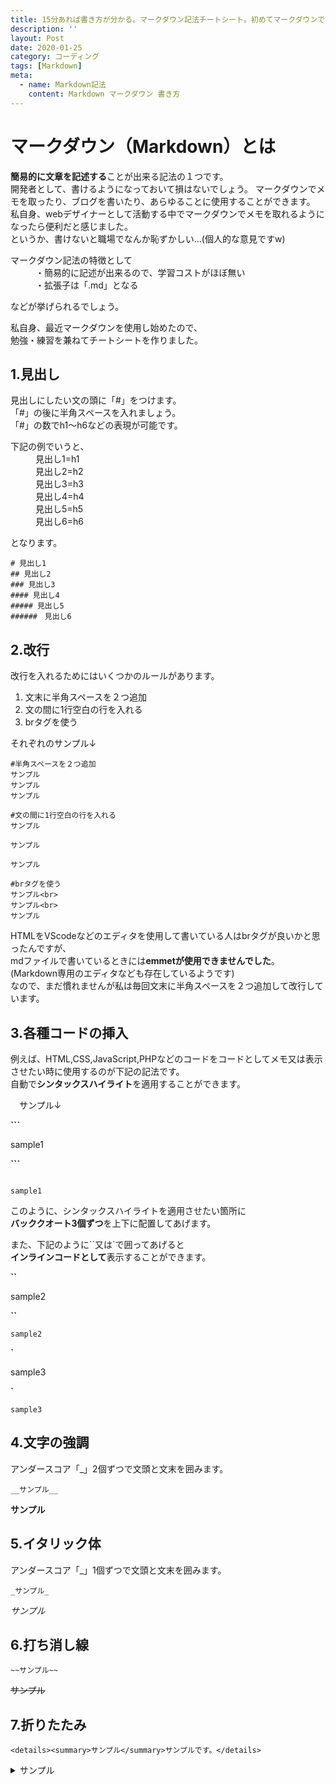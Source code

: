 ```yaml
---
title: 15分あれば書き方が分かる。マークダウン記法チートシート。初めてマークダウンで記事を書いてみた感想。
description: ''
layout: Post
date: 2020-01-25
category: コーディング
tags: [Markdown]
meta:
  - name: Markdown記法
    content: Markdown マークダウン 書き方
---
```


<!-- more -->

# マークダウン（Markdown）とは
**簡易的に文章を記述する**ことが出来る記法の１つです。  
開発者として、書けるようになっておいて損はないでしょう。
マークダウンでメモを取ったり、ブログを書いたり、あらゆることに使用することができます。  
私自身、webデザイナーとして活動する中でマークダウンでメモを取れるようになったら便利だと感じました。  
というか、書けないと職場でなんか恥ずかしい...(個人的な意見ですw)
  
<dl>
  <dt>マークダウン記法の特徴として</dt>
  <dd>・簡易的に記述が出来るので、学習コストがほぼ無い</dd>
  <dd>・拡張子は「.md」となる</dd>
</dl>
などが挙げられるでしょう。  
  
私自身、最近マークダウンを使用し始めたので、  
勉強・練習を兼ねてチートシートを作りました。

## 1.見出し  
見出しにしたい文の頭に「#」をつけます。  
「#」の後に半角スペースを入れましょう。  
「#」の数でh1〜h6などの表現が可能です。  
  
<dl>
  <dt>下記の例でいうと、</dt>
  <dd>見出し1=h1 </dd>
  <dd>見出し2=h2 </dd>
  <dd>見出し3=h3  </dd>
  <dd>見出し4=h4  </dd>
  <dd>見出し5=h5 </dd>
  <dd>見出し6=h6 </dd>
</dl>
となります。

```
# 見出し1
## 見出し2
### 見出し3
#### 見出し4
##### 見出し5
######　見出し6
```
## 2.改行 
改行を入れるためにはいくつかのルールがあります。

1. 文末に半角スペースを２つ追加
2. 文の間に1行空白の行を入れる
3. brタグを使う

それぞれのサンプル↓  

```
#半角スペースを２つ追加
サンプル  
サンプル  
サンプル
```

```
#文の間に1行空白の行を入れる
サンプル

サンプル

サンプル
```

```
#brタグを使う
サンプル<br>
サンプル<br>
サンプル
```



HTMLをVScodeなどのエディタを使用して書いている人はbrタグが良いかと思ったんですが、  
mdファイルで書いているときには**emmetが使用できませんでした**。(Markdown専用のエディタなども存在しているようです)  
なので、まだ慣れませんが私は毎回文末に半角スペースを２つ追加して改行しています。

## 3.各種コードの挿入
例えば、HTML,CSS,JavaScript,PHPなどのコードをコードとしてメモ又は表示させたい時に使用するのが下記の記法です。  
自動で**シンタックスハイライト**を適用することができます。  

　サンプル↓

**```**

sample1

**```**


```

sample1

```

このように、シンタックスハイライトを適用させたい箇所に  
**バッククオート3個ずつ**を上下に配置してあげます。  

また、下記のように``又は`で囲ってあげると  
**インラインコードとして**表示することができます。


**``**

sample2

**``**

``sample2``

**`**

sample3

**`**

`sample3`  


## 4.文字の強調
アンダースコア「_」2個ずつで文頭と文末を囲みます。

```
__サンプル__
```

__サンプル__


## 5.イタリック体
アンダースコア「_」1個ずつで文頭と文末を囲みます。

```
_サンプル_
```

_サンプル_  
 
## 6.打ち消し線
```
~~サンプル~~
```

~~サンプル~~

## 7.折りたたみ
```
<details><summary>サンプル</summary>サンプルです。</details>
```

<details><summary>サンプル</summary>サンプルです。</details>





